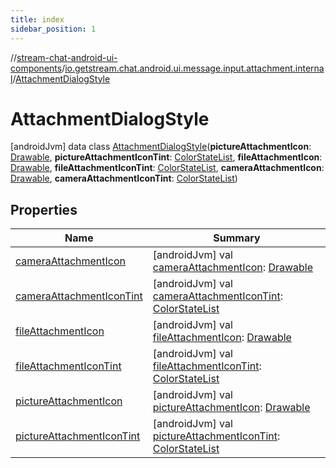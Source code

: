 ```yaml
---
title: index
sidebar_position: 1
---
```

//[stream-chat-android-ui-components](../../../index.md)/[io.getstream.chat.android.ui.message.input.attachment.internal](../index.md)/[AttachmentDialogStyle](index.md)



# AttachmentDialogStyle  
 [androidJvm] data class [AttachmentDialogStyle](index.md)(**pictureAttachmentIcon**: [Drawable](https://developer.android.com/reference/kotlin/android/graphics/drawable/Drawable.html), **pictureAttachmentIconTint**: [ColorStateList](https://developer.android.com/reference/kotlin/android/content/res/ColorStateList.html), **fileAttachmentIcon**: [Drawable](https://developer.android.com/reference/kotlin/android/graphics/drawable/Drawable.html), **fileAttachmentIconTint**: [ColorStateList](https://developer.android.com/reference/kotlin/android/content/res/ColorStateList.html), **cameraAttachmentIcon**: [Drawable](https://developer.android.com/reference/kotlin/android/graphics/drawable/Drawable.html), **cameraAttachmentIconTint**: [ColorStateList](https://developer.android.com/reference/kotlin/android/content/res/ColorStateList.html))   


## Properties  
  
|  Name |  Summary | 
|---|---|
| <a name="io.getstream.chat.android.ui.message.input.attachment.internal/AttachmentDialogStyle/cameraAttachmentIcon/#/PointingToDeclaration/"></a>[cameraAttachmentIcon](cameraAttachmentIcon.md)| <a name="io.getstream.chat.android.ui.message.input.attachment.internal/AttachmentDialogStyle/cameraAttachmentIcon/#/PointingToDeclaration/"></a> [androidJvm] val [cameraAttachmentIcon](cameraAttachmentIcon.md): [Drawable](https://developer.android.com/reference/kotlin/android/graphics/drawable/Drawable.html)   <br/>|
| <a name="io.getstream.chat.android.ui.message.input.attachment.internal/AttachmentDialogStyle/cameraAttachmentIconTint/#/PointingToDeclaration/"></a>[cameraAttachmentIconTint](cameraAttachmentIconTint.md)| <a name="io.getstream.chat.android.ui.message.input.attachment.internal/AttachmentDialogStyle/cameraAttachmentIconTint/#/PointingToDeclaration/"></a> [androidJvm] val [cameraAttachmentIconTint](cameraAttachmentIconTint.md): [ColorStateList](https://developer.android.com/reference/kotlin/android/content/res/ColorStateList.html)   <br/>|
| <a name="io.getstream.chat.android.ui.message.input.attachment.internal/AttachmentDialogStyle/fileAttachmentIcon/#/PointingToDeclaration/"></a>[fileAttachmentIcon](fileAttachmentIcon.md)| <a name="io.getstream.chat.android.ui.message.input.attachment.internal/AttachmentDialogStyle/fileAttachmentIcon/#/PointingToDeclaration/"></a> [androidJvm] val [fileAttachmentIcon](fileAttachmentIcon.md): [Drawable](https://developer.android.com/reference/kotlin/android/graphics/drawable/Drawable.html)   <br/>|
| <a name="io.getstream.chat.android.ui.message.input.attachment.internal/AttachmentDialogStyle/fileAttachmentIconTint/#/PointingToDeclaration/"></a>[fileAttachmentIconTint](fileAttachmentIconTint.md)| <a name="io.getstream.chat.android.ui.message.input.attachment.internal/AttachmentDialogStyle/fileAttachmentIconTint/#/PointingToDeclaration/"></a> [androidJvm] val [fileAttachmentIconTint](fileAttachmentIconTint.md): [ColorStateList](https://developer.android.com/reference/kotlin/android/content/res/ColorStateList.html)   <br/>|
| <a name="io.getstream.chat.android.ui.message.input.attachment.internal/AttachmentDialogStyle/pictureAttachmentIcon/#/PointingToDeclaration/"></a>[pictureAttachmentIcon](pictureAttachmentIcon.md)| <a name="io.getstream.chat.android.ui.message.input.attachment.internal/AttachmentDialogStyle/pictureAttachmentIcon/#/PointingToDeclaration/"></a> [androidJvm] val [pictureAttachmentIcon](pictureAttachmentIcon.md): [Drawable](https://developer.android.com/reference/kotlin/android/graphics/drawable/Drawable.html)   <br/>|
| <a name="io.getstream.chat.android.ui.message.input.attachment.internal/AttachmentDialogStyle/pictureAttachmentIconTint/#/PointingToDeclaration/"></a>[pictureAttachmentIconTint](pictureAttachmentIconTint.md)| <a name="io.getstream.chat.android.ui.message.input.attachment.internal/AttachmentDialogStyle/pictureAttachmentIconTint/#/PointingToDeclaration/"></a> [androidJvm] val [pictureAttachmentIconTint](pictureAttachmentIconTint.md): [ColorStateList](https://developer.android.com/reference/kotlin/android/content/res/ColorStateList.html)   <br/>|

